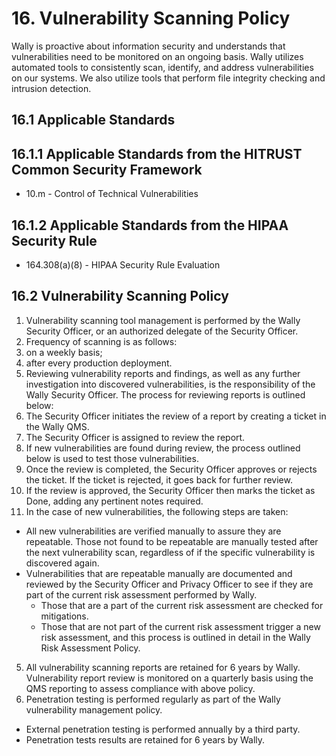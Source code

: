 # 16. Vulnerability Scanning Policy

Wally is proactive about information security and understands that vulnerabilities need to be monitored on an ongoing basis. Wally utilizes automated tools to consistently scan, identify, and address vulnerabilities on our systems. We also utilize tools that perform file integrity checking and intrusion detection.

## 16.1 Applicable Standards

## 16.1.1 Applicable Standards from the HITRUST Common Security Framework

* 10.m - Control of Technical Vulnerabilities

## 16.1.2 Applicable Standards from the HIPAA Security Rule

* 164.308(a)(8) - HIPAA Security Rule Evaluation

## 16.2 Vulnerability Scanning Policy

1. Vulnerability scanning tool management is performed by the Wally Security Officer, or an authorized delegate of the Security Officer.
2. Frequency of scanning is as follows:
  1. on a weekly basis;
  2. after every production deployment.
3. Reviewing vulnerability reports and findings, as well as any further investigation into discovered vulnerabilities, is the responsibility of the Wally Security Officer. The process for reviewing reports is outlined below:
  1. The Security Officer initiates the review of a report by creating a ticket in the Wally QMS.
  2. The Security Officer is assigned to review the report.
  3. If new vulnerabilities are found during review, the process outlined below is used to test those vulnerabilities.
  4. Once the review is completed, the Security Officer approves or rejects the ticket. If the ticket is rejected, it goes back for further review.
  5. If the review is approved, the Security Officer then marks the ticket as Done, adding any pertinent notes required.
4. In the case of new vulnerabilities, the following steps are taken:
  * All new vulnerabilities are verified manually to assure they are repeatable. Those not found to be repeatable are manually tested after the next vulnerability scan, regardless of if the specific vulnerability is discovered again.
  * Vulnerabilities that are repeatable manually are documented and reviewed by the Security Officer and Privacy Officer to see if they are part of the current risk assessment performed by Wally.
    * Those that are a part of the current risk assessment are checked for mitigations.
    * Those that are not part of the current risk assessment trigger a new risk assessment, and this process is outlined in detail in the Wally Risk Assessment Policy.
5. All vulnerability scanning reports are retained for 6 years by Wally. Vulnerability report review is monitored on a quarterly basis using the QMS reporting to assess compliance with above policy.
6. Penetration testing is performed regularly as part of the Wally vulnerability management policy.
  * External penetration testing is performed annually by a third party.
  * Penetration tests results are retained for 6 years by Wally.